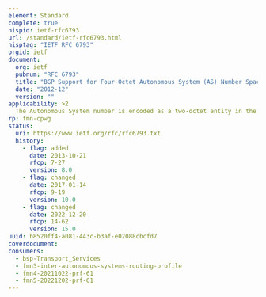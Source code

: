 ```yaml
---
element: Standard
complete: true
nispid: ietf-rfc6793
url: /standard/ietf-rfc6793.html
nisptag: "IETF RFC 6793"
orgid: ietf
document:
  org: ietf
  pubnum: "RFC 6793"
  title: "BGP Support for Four-Octet Autonomous System (AS) Number Space"
  date: "2012-12"
  version: ""
applicability: >2
  The Autonomous System number is encoded as a two-octet entity in the base BGP specification. This document describes extensions to BGP to carry the Autonomous System numbers as four-octet entities. This document obsoletes RFC 4893 and updates RFC 4271.
rp: fmn-cpwg
status:
  uri: https://www.ietf.org/rfc/rfc6793.txt
  history: 
    - flag: added
      date: 2013-10-21
      rfcp: 7-27
      version: 8.0
    - flag: changed
      date: 2017-01-14
      rfcp: 9-19
      version: 10.0
    - flag: changed
      date: 2022-12-20
      rfcp: 14-62
      version: 15.0
uuid: b8520ff4-a081-443c-b3af-e02088cbcfd7
coverdocument:
consumers:
  - bsp-Transport_Services
  - fmn3-inter-autonomous-systems-routing-profile
  - fmn4-20211022-prf-61
  - fmn5-20221202-prf-61
---
```


